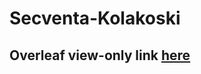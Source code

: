# Secventa-Kolakoski

## Overleaf view-only link [here](https://www.overleaf.com/read/hsntknbxgbsn#c29734)
